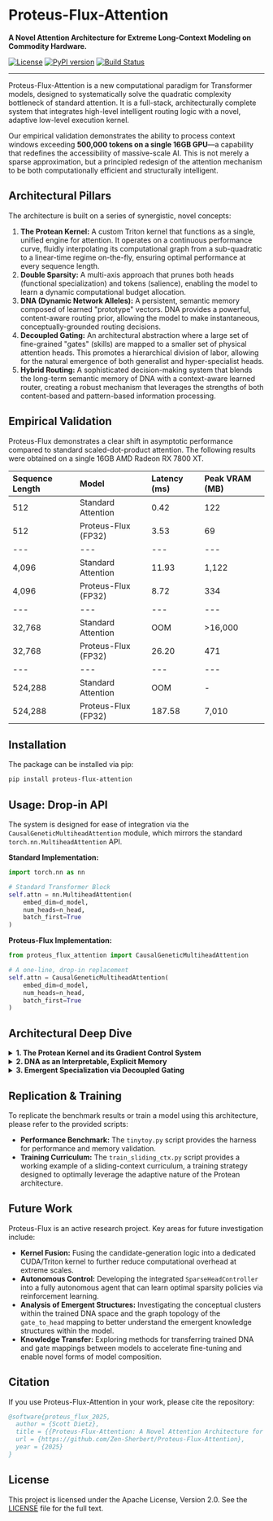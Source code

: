 # Proteus-Flux-Attention

**A Novel Attention Architecture for Extreme Long-Context Modeling on Commodity Hardware.**

[![License](https://img.shields.io/badge/License-Apache_2.0-blue.svg)](https://opensource.org/licenses/Apache-2.0)
[![PyPI version](https://badge.fury.io/py/proteus-flux-attention.svg)](https://badge.fury.io/py/proteus-flux-attention)
[![Build Status](https://img.shields.io/github/actions/workflow/status/your-username/proteus-flux-attention/ci.yml?branch=main)](https://github.com/your-username/proteus-flux-attention/actions)

---

Proteus-Flux-Attention is a new computational paradigm for Transformer models, designed to systematically solve the quadratic complexity bottleneck of standard attention. It is a full-stack, architecturally complete system that integrates high-level intelligent routing logic with a novel, adaptive low-level execution kernel.

Our empirical validation demonstrates the ability to process context windows exceeding **500,000 tokens on a single 16GB GPU**—a capability that redefines the accessibility of massive-scale AI. This is not merely a sparse approximation, but a principled redesign of the attention mechanism to be both computationally efficient and structurally intelligent.

## Architectural Pillars

The architecture is built on a series of synergistic, novel concepts:

1.  **The Protean Kernel:** A custom Triton kernel that functions as a single, unified engine for attention. It operates on a continuous performance curve, fluidly interpolating its computational graph from a sub-quadratic to a linear-time regime on-the-fly, ensuring optimal performance at every sequence length.
2.  **Double Sparsity:** A multi-axis approach that prunes both heads (functional specialization) and tokens (salience), enabling the model to learn a dynamic computational budget allocation.
3.  **DNA (Dynamic Network Alleles):** A persistent, semantic memory composed of learned "prototype" vectors. DNA provides a powerful, content-aware routing prior, allowing the model to make instantaneous, conceptually-grounded routing decisions.
4.  **Decoupled Gating:** An architectural abstraction where a large set of fine-grained "gates" (skills) are mapped to a smaller set of physical attention heads. This promotes a hierarchical division of labor, allowing for the natural emergence of both generalist and hyper-specialist heads.
5.  **Hybrid Routing:** A sophisticated decision-making system that blends the long-term semantic memory of DNA with a context-aware learned router, creating a robust mechanism that leverages the strengths of both content-based and pattern-based information processing.

## Empirical Validation

Proteus-Flux demonstrates a clear shift in asymptotic performance compared to standard scaled-dot-product attention. The following results were obtained on a single 16GB AMD Radeon RX 7800 XT.

| Sequence Length | Model                     | Latency (ms) | Peak VRAM (MB) |
| :-------------- | :------------------------ | :----------- | :------------- |
| 512             | Standard Attention        | 0.42         | 122            |
| 512             | Proteus-Flux (FP32)       | 3.53         | 69             |
| ---             | ---                       | ---          | ---            |
| 4,096           | Standard Attention        | 11.93        | 1,122          |
| 4,096           | Proteus-Flux (FP32)       | 8.72         | 334            |
| ---             | ---                       | ---          | ---            |
| 32,768          | Standard Attention        | OOM          | >16,000        |
| 32,768          | Proteus-Flux (FP32)       | 26.20        | 471            |
| ---             | ---                       | ---          | ---            |
| 524,288         | Standard Attention        | OOM          | -              |
| 524,288         | Proteus-Flux (FP32)       | 187.58       | 7,010          |

## Installation

The package can be installed via pip:
```bash
pip install proteus-flux-attention
```

## Usage: Drop-in API

The system is designed for ease of integration via the `CausalGeneticMultiheadAttention` module, which mirrors the standard `torch.nn.MultiheadAttention` API.

**Standard Implementation:**
```python
import torch.nn as nn

# Standard Transformer Block
self.attn = nn.MultiheadAttention(
    embed_dim=d_model, 
    num_heads=n_head, 
    batch_first=True
)
```

**Proteus-Flux Implementation:**
```python
from proteus_flux_attention import CausalGeneticMultiheadAttention

# A one-line, drop-in replacement
self.attn = CausalGeneticMultiheadAttention(
    embed_dim=d_model, 
    num_heads=n_head, 
    batch_first=True
)
```

## Architectural Deep Dive

<details>
<summary><b>1. The Protean Kernel and its Gradient Control System</b></summary>
<p>
The core execution engine is a custom Triton kernel. Its behavior is controlled by a high-level `alpha` parameter, which continuously interpolates the underlying attention pattern from a dense, local configuration (ideal for short, syntactically rich contexts) to a sparse, fixed-size candidate set (ideal for long-range, semantic retrieval). This smooth transition between computational regimes is critical for maintaining stable training gradients across a curriculum of varying sequence lengths, avoiding the performance cliffs and instabilities of discrete mode switching.
</p>
</details>

<details>
<summary><b>2. DNA as an Interpretable, Explicit Memory</b></summary>
<p>
The DNA prototypes are a set of learned vectors that are persistent across training and inference. They evolve via an Exponential Moving Average of the token embeddings routed to their corresponding gates, forming a compressed representation of the core semantic concepts the model has learned. This mechanism not only provides a powerful routing prior but also functions as an explicit, interpretable memory. By analyzing the DNA tensor and its relationship to known concept embeddings, it is possible to inspect and understand the model's internal "world model."
</p>
</details>

<details>
<summary><b>3. Emergent Specialization via Decoupled Gating</b></summary>
<p>
By decoupling the router's decision space ("gates") from the execution units ("heads"), the architecture allows for a more flexible and robust division of labor. This many-to-one mapping naturally encourages the formation of a head hierarchy. Some heads become generalists, serving as the target for many related gates, while others become hyper-specialists, activated by a single, specific gate. This mitigates the problem of "expert collapse" seen in other MoE systems and leads to a more efficient and capable final model.
</p>
</details>


## Replication & Training

To replicate the benchmark results or train a model using this architecture, please refer to the provided scripts:

*   **Performance Benchmark:** The `tinytoy.py` script provides the harness for performance and memory validation.
*   **Training Curriculum:** The `train_sliding_ctx.py` script provides a working example of a sliding-context curriculum, a training strategy designed to optimally leverage the adaptive nature of the Protean architecture.

## Future Work

Proteus-Flux is an active research project. Key areas for future investigation include:

*   **Kernel Fusion:** Fusing the candidate-generation logic into a dedicated CUDA/Triton kernel to further reduce computational overhead at extreme scales.
*   **Autonomous Control:** Developing the integrated `SparseHeadController` into a fully autonomous agent that can learn optimal sparsity policies via reinforcement learning.
*   **Analysis of Emergent Structures:** Investigating the conceptual clusters within the trained DNA space and the graph topology of the `gate_to_head` mapping to better understand the emergent knowledge structures within the model.
*   **Knowledge Transfer:** Exploring methods for transferring trained DNA and gate mappings between models to accelerate fine-tuning and enable novel forms of model composition.

## Citation

If you use Proteus-Flux-Attention in your work, please cite the repository:

```bibtex
@software{proteus_flux_2025,
  author = {Scott Dietz},
  title = {{Proteus-Flux-Attention: A Novel Attention Architecture for Extreme Long-Context Modeling}},
  url = {https://github.com/Zen-Sherbert/Proteus-Flux-Attention},
  year = {2025}
}
```

## License

This project is licensed under the Apache License, Version 2.0. See the [LICENSE](LICENSE) file for the full text.
